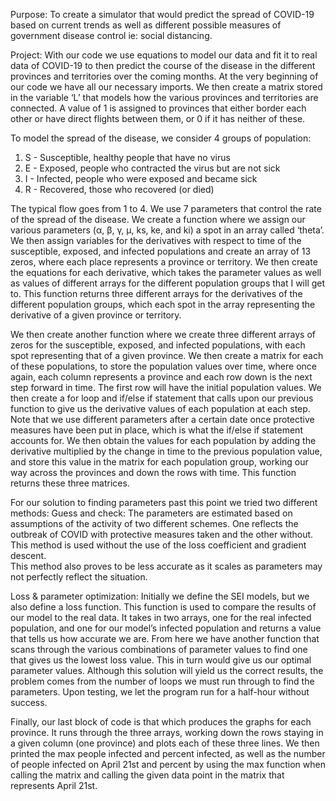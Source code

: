 Purpose: To create a simulator that would predict the spread of COVID-19 based on current trends as well as different possible measures of government disease control ie: social distancing.

Project: 
With our code we use equations to model our data and fit it to real data of COVID-19 to then predict the course of the disease in the different provinces and territories over the coming months.  At the very beginning of our code we have all our necessary imports.  We then create a matrix stored in the variable ‘L’ that models how the various provinces and territories are connected.  A value of 1 is assigned to provinces that either border each other or have direct flights between them, or 0 if it has neither of these.  

To model the spread of the disease, we consider 4 groups of population:
1. S - Susceptible, healthy people that have no virus 
2. E - Exposed, people who contracted the virus but are not sick
3. I - Infected, people who were exposed and became sick
4. R - Recovered, those who recovered (or died)
 
The typical flow goes from 1 to 4.  We use 7 parameters that control the rate of the spread of the disease.  We create a function where we assign our various parameters (α, β, γ, μ, ks, ke, and ki) a spot in an array called ‘theta’.  We then assign variables for the derivatives with respect to time of the susceptible, exposed, and infected populations and create an array of 13 zeros, where each place represents a province or territory.  We then create the equations for each derivative, which takes the parameter values as well as values of different arrays for the different population groups that I will get to.  This function returns three different arrays for the derivatives of the different population groups, which each spot in the array representing the derivative of a given province or territory.
 
We then create another function where we create three different arrays of zeros for the susceptible, exposed, and infected populations, with each spot representing that of a given province.  We then create a matrix for each of these populations, to store the population values over time, where once again, each column represents a province and each row down is the next step forward in time.  The first row will have the initial population values.  We then create a for loop and if/else if statement that calls upon our previous function to give us the derivative values of each population at each step.  Note that we use different parameters after a certain date once protective measures have been put in place, which is what the if/else if statement accounts for.  We then obtain the values for each population by adding the derivative multiplied by the change in time to the previous population value, and store this value in the matrix for each population group, working our way across the provinces and down the rows with time.  This function returns these three matrices.
 
For our solution to finding parameters past this point we tried two different methods:
  Guess and check: 
    The parameters are estimated based on assumptions of the activity of two different schemes. One reflects the outbreak of COVID with     protective measures taken and the other without. This method is used without the use of the loss coefficient and gradient descent.  
    This method also proves to be less accurate as it scales as parameters may not perfectly reflect the situation.
 
  Loss & parameter optimization:
    Initially we define the SEI models, but we also define a loss function. This function is used to compare the results of our model to      the real data.  It takes in two arrays, one for the real infected population, and one for our model’s infected population and            returns  a value that tells us how accurate we are.  From here we have another function that scans through the various combinations      of parameter values to find one that gives us the lowest loss value. This in turn would give us our optimal parameter values.            Although this solution will yield us the correct results, the problem comes from the number of loops we must run through to find        the parameters. Upon testing, we let the program run for a half-hour without success.
 
Finally, our last block of code is that which produces the graphs for each province.  It runs through the three arrays, working down the rows staying in a given column (one province) and plots each of these three lines.  We then printed the max people infected and percent infected, as well as the number of people infected on April 21st and percent by using the max function when calling the matrix and calling the given data point in the matrix that represents April 21st.
